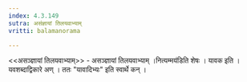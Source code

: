 ```yaml
---
index: 4.3.149
sutra: असंज्ञायां तिलयवाभ्याम्‌
vritti: balamanorama

---
```

<<असञ्ज्ञायां तिलयवाभ्याम्>> - असञ्ज्ञायां तिलयवाभ्याम् ।नित्यम्मय॑डिति शेषः । यावक इति । यवशब्दाद्विकारे अण् । ततः "यावादिभ्यः" इति स्वार्थे कन् ।